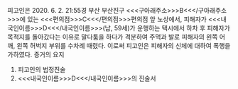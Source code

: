 피고인은 2020. 6. 2. 21:55경 부산 부산진구 <<<구아래주소>>>B<<</구아래주소>>>에 있는 <<<편의점>>>C<<</편의점>>>편의점 앞 노상에서, 피해자가 <<<내국인이름>>>D<<</내국인이름>>>(남, 59세)가 운행하는 택시에서 하차 후 피해자가 목적지를 돌아갔다는 이유로 말다툼을 하다가 격분하여 주먹과 발로 피해자의 왼쪽 어깨, 왼쪽 허벅지 부위를 수차례 때렸다.
이로써 피고인은 피해자의 신체에 대하여 폭행을 가하였다. 증거의 요지
1. 피고인의 법정진술
1. <<<내국인이름>>>D<<</내국인이름>>>의 진술서